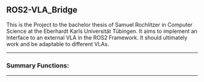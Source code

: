 ## ROS2-VLA_Bridge
This is the Project to the bachelor thesis of Samuel Rochlitzer in Computer Science at the Eberhardt Karls Universität Tübingen. It aims to implement an Interface to an external VLA in the ROS2 Framework. It should ultimately work and be adaptable to different VLAs.

---

### Summary Functions:

---

